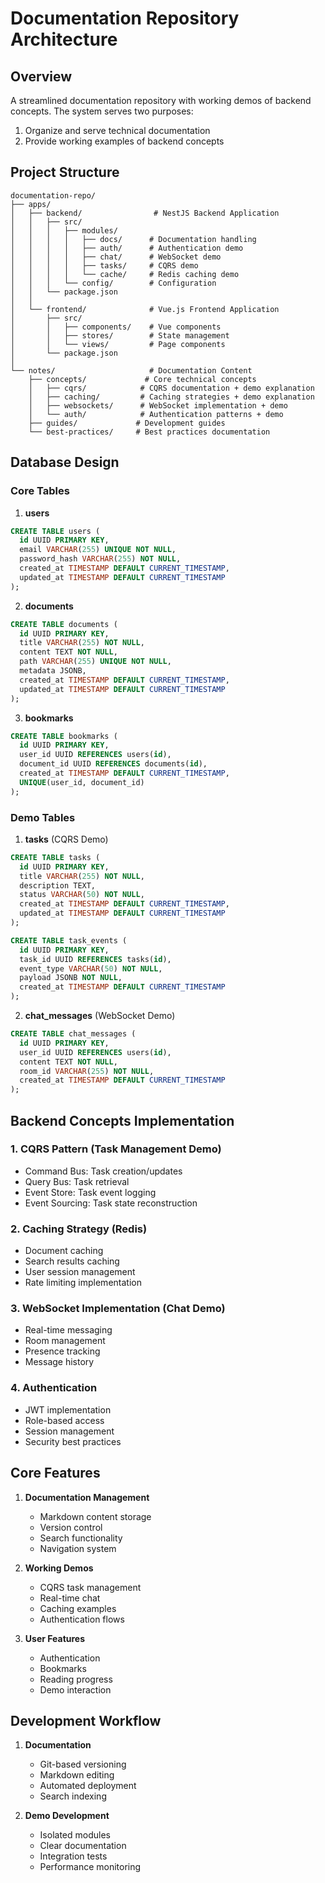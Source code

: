# Documentation Repository Architecture

## Overview

A streamlined documentation repository with working demos of backend concepts. The system serves two purposes:

1. Organize and serve technical documentation
2. Provide working examples of backend concepts

## Project Structure

```
documentation-repo/
├── apps/
│   ├── backend/                # NestJS Backend Application
│   │   ├── src/
│   │   │   ├── modules/
│   │   │   │   ├── docs/      # Documentation handling
│   │   │   │   ├── auth/      # Authentication demo
│   │   │   │   ├── chat/      # WebSocket demo
│   │   │   │   ├── tasks/     # CQRS demo
│   │   │   │   └── cache/     # Redis caching demo
│   │   │   └── config/        # Configuration
│   │   └── package.json
│   │
│   └── frontend/              # Vue.js Frontend Application
│       ├── src/
│       │   ├── components/    # Vue components
│       │   ├── stores/        # State management
│       │   └── views/         # Page components
│       └── package.json
│
└── notes/                     # Documentation Content
    ├── concepts/             # Core technical concepts
    │   ├── cqrs/            # CQRS documentation + demo explanation
    │   ├── caching/         # Caching strategies + demo explanation
    │   ├── websockets/      # WebSocket implementation + demo
    │   └── auth/            # Authentication patterns + demo
    ├── guides/             # Development guides
    └── best-practices/     # Best practices documentation

```

## Database Design

### Core Tables

1. **users**

```sql
CREATE TABLE users (
  id UUID PRIMARY KEY,
  email VARCHAR(255) UNIQUE NOT NULL,
  password_hash VARCHAR(255) NOT NULL,
  created_at TIMESTAMP DEFAULT CURRENT_TIMESTAMP,
  updated_at TIMESTAMP DEFAULT CURRENT_TIMESTAMP
);
```

2. **documents**

```sql
CREATE TABLE documents (
  id UUID PRIMARY KEY,
  title VARCHAR(255) NOT NULL,
  content TEXT NOT NULL,
  path VARCHAR(255) UNIQUE NOT NULL,
  metadata JSONB,
  created_at TIMESTAMP DEFAULT CURRENT_TIMESTAMP,
  updated_at TIMESTAMP DEFAULT CURRENT_TIMESTAMP
);
```

3. **bookmarks**

```sql
CREATE TABLE bookmarks (
  id UUID PRIMARY KEY,
  user_id UUID REFERENCES users(id),
  document_id UUID REFERENCES documents(id),
  created_at TIMESTAMP DEFAULT CURRENT_TIMESTAMP,
  UNIQUE(user_id, document_id)
);
```

### Demo Tables

1. **tasks** (CQRS Demo)

```sql
CREATE TABLE tasks (
  id UUID PRIMARY KEY,
  title VARCHAR(255) NOT NULL,
  description TEXT,
  status VARCHAR(50) NOT NULL,
  created_at TIMESTAMP DEFAULT CURRENT_TIMESTAMP,
  updated_at TIMESTAMP DEFAULT CURRENT_TIMESTAMP
);

CREATE TABLE task_events (
  id UUID PRIMARY KEY,
  task_id UUID REFERENCES tasks(id),
  event_type VARCHAR(50) NOT NULL,
  payload JSONB NOT NULL,
  created_at TIMESTAMP DEFAULT CURRENT_TIMESTAMP
);
```

2. **chat_messages** (WebSocket Demo)

```sql
CREATE TABLE chat_messages (
  id UUID PRIMARY KEY,
  user_id UUID REFERENCES users(id),
  content TEXT NOT NULL,
  room_id VARCHAR(255) NOT NULL,
  created_at TIMESTAMP DEFAULT CURRENT_TIMESTAMP
);
```

## Backend Concepts Implementation

### 1. CQRS Pattern (Task Management Demo)

- Command Bus: Task creation/updates
- Query Bus: Task retrieval
- Event Store: Task event logging
- Event Sourcing: Task state reconstruction

### 2. Caching Strategy (Redis)

- Document caching
- Search results caching
- User session management
- Rate limiting implementation

### 3. WebSocket Implementation (Chat Demo)

- Real-time messaging
- Room management
- Presence tracking
- Message history

### 4. Authentication

- JWT implementation
- Role-based access
- Session management
- Security best practices

## Core Features

1. **Documentation Management**

   - Markdown content storage
   - Version control
   - Search functionality
   - Navigation system

2. **Working Demos**

   - CQRS task management
   - Real-time chat
   - Caching examples
   - Authentication flows

3. **User Features**
   - Authentication
   - Bookmarks
   - Reading progress
   - Demo interaction

## Development Workflow

1. **Documentation**

   - Git-based versioning
   - Markdown editing
   - Automated deployment
   - Search indexing

2. **Demo Development**
   - Isolated modules
   - Clear documentation
   - Integration tests
   - Performance monitoring
